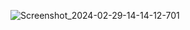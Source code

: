 ![Screenshot_2024-02-29-14-14-12-701](https://github.com/CyanArknum/MeuPrimeiroAppAulas/assets/129093050/03b488ac-1f19-423c-8227-00a4bb774269)
